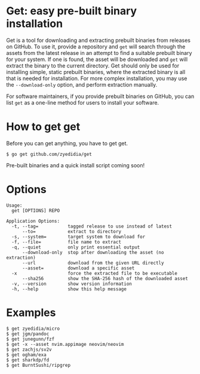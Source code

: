 # Get: easy pre-built binary installation

Get is a tool for downloading and extracting prebuilt binaries from releases
on GitHub. To use it, provide a repository and `get` will search through the
assets from the latest release in an attempt to find a suitable prebuilt
binary for your system. If one is found, the asset will be downloaded and
`get` will extract the binary to the current directory. Get should only be
used for installing simple, static prebuilt binaries, where the extracted
binary is all that is needed for installation. For more complex installation,
you may use the `--download-only` option, and perform extraction manually.

For software maintainers, if you provide prebuilt binaries on GitHub, you can list `get`
as a one-line method for users to install your software.

# How to get get

Before you can get anything, you have to get get.

```
$ go get github.com/zyedidia/get
```

Pre-built binaries and a quick install script coming soon!

# Options

```
Usage:
  get [OPTIONS] REPO

Application Options:
  -t, --tag=           tagged release to use instead of latest
      --to=            extract to directory
  -s, --system=        target system to download for
  -f, --file=          file name to extract
  -q, --quiet          only print essential output
      --download-only  stop after downloading the asset (no extraction)
      --url            download from the given URL directly
      --asset=         download a specific asset
  -x                   force the extracted file to be executable
      --sha256         show the SHA-256 hash of the downloaded asset
  -v, --version        show version information
  -h, --help           show this help message
```

# Examples

```
$ get zyedidia/micro
$ get jgm/pandoc
$ get junegunn/fzf
$ get -x --asset nvim.appimage neovim/neovim
$ get zachjs/sv2v
$ get ogham/exa
$ get sharkdp/fd
$ get BurntSushi/ripgrep
```
